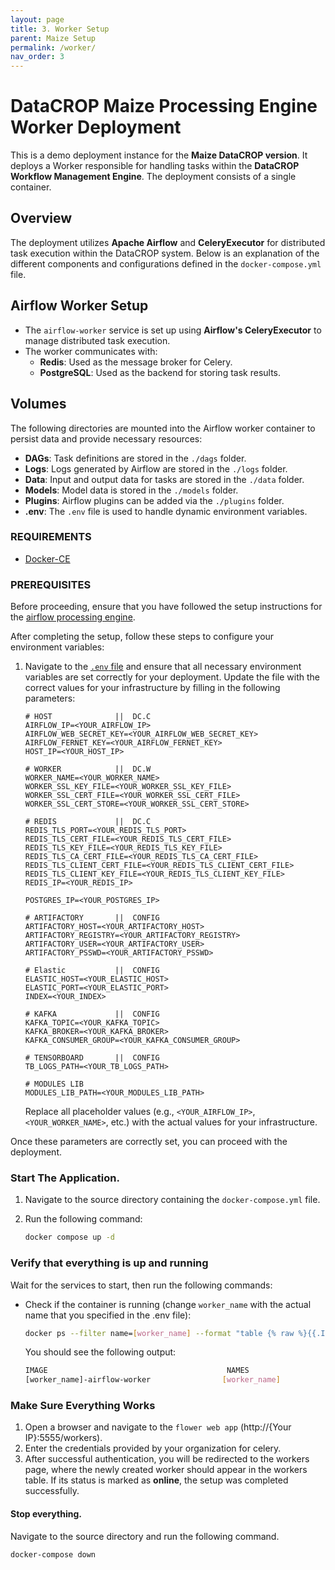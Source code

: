 ```yaml
---
layout: page
title: 3. Worker Setup
parent: Maize Setup
permalink: /worker/
nav_order: 3
---
```


# DataCROP Maize Processing Engine Worker Deployment

This is a demo deployment instance for the **Maize DataCROP version**. It deploys a Worker responsible for handling tasks within the **DataCROP Workflow Management Engine**. The deployment consists of a single container.

## Overview

The deployment utilizes **Apache Airflow** and **CeleryExecutor** for distributed task execution within the DataCROP system. Below is an explanation of the different components and configurations defined in the `docker-compose.yml` file.

## Airflow Worker Setup

- The `airflow-worker` service is set up using **Airflow's CeleryExecutor** to manage distributed task execution.
- The worker communicates with:
  - **Redis**: Used as the message broker for Celery.
  - **PostgreSQL**: Used as the backend for storing task results.

## Volumes

The following directories are mounted into the Airflow worker container to persist data and provide necessary resources:

- **DAGs**: Task definitions are stored in the `./dags` folder.
- **Logs**: Logs generated by Airflow are stored in the `./logs` folder.
- **Data**: Input and output data for tasks are stored in the `./data` folder.
- **Models**: Model data is stored in the `./models` folder.
- **Plugins**: Airflow plugins can be added via the `./plugins` folder.
- **.env**: The `.env` file is used to handle dynamic environment variables.


### REQUIREMENTS

- [Docker-CE](https://www.docker.com/)


### PREREQUISITES

Before proceeding, ensure that you have followed the setup instructions for the [airflow processing engine](https://github.com/datacrop/maze-processing-engine-airflow).

After completing the setup, follow these steps to configure your environment variables:

1. Navigate to the [`.env` file](.env) and ensure that all necessary environment variables are set correctly for your deployment. Update the file with the correct values for your infrastructure by filling in the following parameters:

    ```plaintext
    # HOST              ||  DC.C
    AIRFLOW_IP=<YOUR_AIRFLOW_IP>
    AIRFLOW_WEB_SECRET_KEY=<YOUR_AIRFLOW_WEB_SECRET_KEY>
    AIRFLOW_FERNET_KEY=<YOUR_AIRFLOW_FERNET_KEY>
    HOST_IP=<YOUR_HOST_IP>

    # WORKER            ||  DC.W
    WORKER_NAME=<YOUR_WORKER_NAME>
    WORKER_SSL_KEY_FILE=<YOUR_WORKER_SSL_KEY_FILE>
    WORKER_SSL_CERT_FILE=<YOUR_WORKER_SSL_CERT_FILE>
    WORKER_SSL_CERT_STORE=<YOUR_WORKER_SSL_CERT_STORE>

    # REDIS             ||  DC.C
    REDIS_TLS_PORT=<YOUR_REDIS_TLS_PORT>
    REDIS_TLS_CERT_FILE=<YOUR_REDIS_TLS_CERT_FILE>
    REDIS_TLS_KEY_FILE=<YOUR_REDIS_TLS_KEY_FILE>
    REDIS_TLS_CA_CERT_FILE=<YOUR_REDIS_TLS_CA_CERT_FILE>
    REDIS_TLS_CLIENT_CERT_FILE=<YOUR_REDIS_TLS_CLIENT_CERT_FILE>
    REDIS_TLS_CLIENT_KEY_FILE=<YOUR_REDIS_TLS_CLIENT_KEY_FILE>
    REDIS_IP=<YOUR_REDIS_IP>

    POSTGRES_IP=<YOUR_POSTGRES_IP>

    # ARTIFACTORY       ||  CONFIG
    ARTIFACTORY_HOST=<YOUR_ARTIFACTORY_HOST>
    ARTIFACTORY_REGISTRY=<YOUR_ARTIFACTORY_REGISTRY>
    ARTIFACTORY_USER=<YOUR_ARTIFACTORY_USER>
    ARTIFACTORY_PSSWD=<YOUR_ARTIFACTORY_PSSWD>

    # Elastic           ||  CONFIG
    ELASTIC_HOST=<YOUR_ELASTIC_HOST>
    ELASTIC_PORT=<YOUR_ELASTIC_PORT>
    INDEX=<YOUR_INDEX>

    # KAFKA             ||  CONFIG
    KAFKA_TOPIC=<YOUR_KAFKA_TOPIC>
    KAFKA_BROKER=<YOUR_KAFKA_BROKER>
    KAFKA_CONSUMER_GROUP=<YOUR_KAFKA_CONSUMER_GROUP>

    # TENSORBOARD       ||  CONFIG
    TB_LOGS_PATH=<YOUR_TB_LOGS_PATH>

    # MODULES LIB
    MODULES_LIB_PATH=<YOUR_MODULES_LIB_PATH>
    ```

   Replace all placeholder values (e.g., `<YOUR_AIRFLOW_IP>`, `<YOUR_WORKER_NAME>`, etc.) with the actual values for your infrastructure.

Once these parameters are correctly set, you can proceed with the deployment.


### Start The Application.

1. Navigate to the source directory containing the `docker-compose.yml` file.
2. Run the following command:

    ```bash
    docker compose up -d
    ```


### Verify that everything is up and running

Wait for the services to start, then run the following commands:

- Check if the container is running (change `worker_name` with the actual name that you specified in the .env file):

    ```bash
    docker ps --filter name=[worker_name] --format "table {% raw %}{{.Image}}{% endraw %}\t{% raw %}{{.Names}}{% endraw %}"
    ```

    You should see the following output:

    ```bash
    IMAGE                                        NAMES
    [worker_name]-airflow-worker                [worker_name]
    ```


### Make Sure Everything Works

1. Open a browser and navigate to the `flower web app` (http://{Your IP}:5555/workers).
2. Enter the credentials provided by your organization for celery.
3. After successful authentication, you will be redirected to the workers page, where the newly created worker should appear in the workers table. If its status is marked as **online**, the setup was completed successfully.


#### Stop everything.

Navigate to the source directory and run the following command.

    docker-compose down